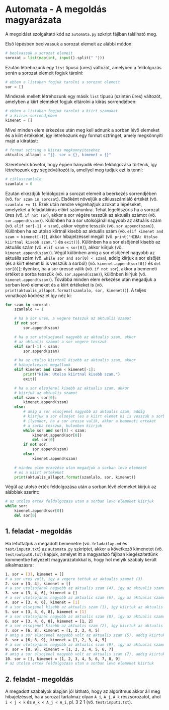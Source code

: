 # Automata - A megoldás magyarázata

A megoldást szolgáltató kód az `automata.py` szkript fájlban található meg.

Első lépésben beolvassuk a sorozat elemeit az alábbi módon:
```python
# beolvassuk a sorozat elemeit
sorozat = list(map(int, input().split(" ")))
```
Ezután létrehozunk egy `list` típusú (üres) változót, amelyben a feldolgozás során a sorozat elemeit fogjuk tárolni:
```python
# ebben a listaban fogjuk tarolni a sorozat elemeit
sor = []
```

Mindezek mellett létrehozunk egy másik `list` típusú (szintén üres) változót, amelyben a kiírt elemeket fogjuk eltárolni a kiírás sorrendjében:
```python
# ebben a listaban fogjuk tarolni a kiirt szamokat
# a kiiras sorrendjeben
kimenet = []
```

Mivel minden elem érkezése után meg kell adnunk a sorban lévő elemeket és a kiírt értékeket, így létrehozunk egy format sztringet, amely megkönnyíti majd a kiíratást:
```python
# format sztring a kiiras megkonnyitesehez
aktualis_allapot = "{}. sor = {}, kimenet = {}"
```

Szeretnénk követni, hogy éppen hányadik elem feldolgozása történik, így létrehozunk egy segédváltozót is, amellyel meg tudjuk ezt is tenni:
```python
# ciklusszamlalo
szamlalo = 0
```

Ezután elkezdjük feldolgozni a sorozat elemeit a beérkezés sorrendjében (vö. `for szam in sorozat`). Elsőként növeljük a ciklusszámláló értékét (vö. `szamlalo += 1`). Ezek után rendre végrehajtjuk azokat a lépéseket, amelyeket a feladatkiírás előírt számunkra. Tehát legelőszöris ha a sorozat üres (vö. `if not sor`), akkor a sor végére tesszük az aktuális számot (vö. `sor.append(szam)`). Különben ha a sor utolsójánál nagyobb az aktuális szám (vö. `elif sor[-1] < szam`), akkor végére tesszük (vö. `sor.append(szam)`). Különben ha az utolsó kiírtnál kisebb az aktuális szám (vö. `elif kimenet and szam < kimenet[-1]`), akkor hibajelzéssel megáll (vö. `print("HIBA: Utolso kiirtnal kisebb szam.")` és `exit()`). Különben ha a sor elsőjénél kisebb az aktuális szám (vö. `elif szam < sor[0]`), akkor kiírjuk (vö. `kimenet.append(szam)`). Végül különben amíg a sor elsőjénél nagyobb az aktuális szám (vö. `while sor and sor[0] < szam`), addig kiírjuk a sor elsőjét (és a kiírt elemet ki is vesszük a sorból) (vö. `kimenet.append(sor[0])` és `del sor[0]`); ilyenkor, ha a sor üressé válik (vö. `if not sor`), akkor a bemeneti értéket a sorba tesszük (vö. `sor.append(szam)`), különben kiírjuk (vö. `kimenet.append(szam)`). Továbbá minden elem érkezése után megadjuk a sorban levő elemeket és a kiírt értékeket is (vö. `print(aktualis_allapot.format(szamlalo, sor, kimenet))`). A teljes vonatkozó kódrészlet így néz ki:
```python
for szam in sorozat:
    szamlalo += 1

    # ha a sor ures, a vegere tesszuk az aktualis szamot
    if not sor:
        sor.append(szam)

    # ha a sor utolsojanal nagyobb az aktualis szam, akkor
    # az aktualis szamot a sor vegere tesszuk
    elif sor[-1] < szam:
        sor.append(szam)

    # ha az utolso kiirtnál kisebb az aktualis szam, akkor
    # hibajelzessel megallunk
    elif kimenet and szam < kimenet[-1]:
        print("HIBA: Utolso kiirtnal kisebb szam.")
        exit()

    # ha a sor elsojenel kisebb az aktualis szam, akkor
    # kiirjuk az aktualis szamot
    elif szam < sor[0]:
        kimenet.append(szam)
    else:
        # amig a sor elsojenel nagyobb az aktualis szam, addig
        # kiirjuk a sor elsojet (es a kiirt elemet ki is vesszuk a sorbol);
        # ilyenkor, ha a sor uresse valik, akkor a bemeneti erteket
        # a sorba tesszuk, kulonben kiirjuk
        while sor and sor[0] < szam:
            kimenet.append(sor[0])
            del sor[0]
        if not sor:
            sor.append(szam)
        else:
            kimenet.append(szam)

    # minden elem erkezése utan megadjuk a sorban levo elemeket
    # es a kiirt ertekeket
    print(aktualis_allapot.format(szamlalo, sor, kimenet))
```

Végül az utolsó érték feldolgozása után a sorban lévő elemeket kiírjuk az alábbiak szerint:
```python
# az utolso ertek feldolgozasa utan a sorban levo elemeket kiirjuk
while sor:
    kimenet.append(sor[0])
    del sor[0]
```

## 1. feladat - megoldás

Ha lefuttatjuk a megadott bemenetre (vö. `feladatlap.md` és `test/input0.txt`) az `automata.py` szkriptet, akkor a következő kimenetet (vö. `test/output0.txt`) kapjuk, amelyet itt a magyarázó fájlban kiegészítettünk kommentbe helyezett magyarázatokkal is, hogy hol melyik szabály került alkalmazásra:
```bash
1. sor = [3], kimenet = [] 
# a sor ures volt, igy a vegere tettuk az aktualis szamot (3)
2. sor = [3, 4], kimenet = [] 
# a sor utolsojanal nagyobb az aktualis szam (4), igy az aktualis szamot a sor vegere tettuk
3. sor = [3, 4, 6], kimenet = [] 
# a sor utolsojanal nagyobb az aktualis szam (6), igy az aktualis szamot a sor vegere tettuk
4. sor = [3, 4, 6], kimenet = [1] 
# a sor elsojenel kisebb az aktualis szam (1), igy kiirtuk az aktualis szamot
5. sor = [3, 4, 6, 8], kimenet = [1] 
# a sor utolsojanal nagyobb az aktualis szam (8), igy az aktualis szamot a sor vegere tettuk
6. sor = [3, 4, 6, 8], kimenet = [1, 2] 
# a sor elsojenel kisebb az aktualis szam (2), igy kiirtuk az aktualis szamot
7. sor = [6, 8], kimenet = [1, 2, 3, 4, 5] 
# amig a sor elsojenel nagyobb volt az aktualis szam (5), addig kiirtuk a sor elsojet (es a kiirt elemet ki is vettuk a sorbol) (ld. 3 es 4); mivel a sor nem valt uresse, igy az aktualis szamot kiirtuk
8. sor = [6, 8, 9], kimenet = [1, 2, 3, 4, 5] 
# a sor utolsojanal nagyobb az aktualis szam (9), igy az aktualis szamot a sor vegere tettuk
9. sor = [8, 9], kimenet = [1, 2, 3, 4, 5, 6, 7] 
# amig a sor elsojenel nagyobb volt az aktualis szam (7), addig kiirtuk a sor elsojet (es a kiirt elemet ki is vettuk a sorbol) (ld. 6); mivel a sor nem valt uresse, igy az aktualis szamot kiirtuk
10. sor = [], kimenet = [1, 2, 3, 4, 5, 6, 7, 8, 9] 
# az utolso ertek feldolgozasa utan a sorban levo elemeket kiirtuk
```

## 2. feladat - megoldás

A megadott szabályok alapján jól látható, hogy az algoritmus akkor áll meg hibajelzéssel, ha a sorozat tartalmaz olyan `A_i`, `A_j`, `A_k` részsorozatot, ahol `i < j < k` és `A_k < A_j < A_i`, pl. 3 2 1 (vö. `test/input1.txt`). 